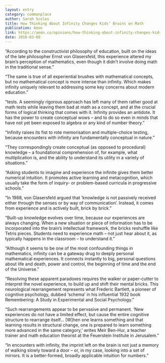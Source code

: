 ```yaml
---
layout: entry
category: commonplace
author: Sarah Scoles
title: How Thinking About Infinity Changes Kids’ Brains on Math
publication: Aeon
link: https://aeon.co/opinions/how-thinking-about-infinity-changes-kids-brains-on-math
date: 2016-03-09
---
```


“According to the constructivist philosophy of education, built on the ideas of the late philosopher Ernst von Glasersfeld, this experience altered my brain’s perception of mathematics, even though it didn’t involve doing math in the traditional sense.”

“The same is true of all experiential brushes with mathematical concepts, but no mathematical concept is more intense than infinity. Which makes infinity uniquely relevant to addressing some key concerns about modern education.”

“tests. A seemingly rigorous approach has left many of them rather good at math tests while leaving them bad at math as a concept, and at the crucial forms of logical thinking that comes with it. Infinity provides an antidote. It has the power to create conceptual wows – and to do so even in minds that have not yet been exposed to algebra or any kind of number theory.”

“Infinity raises its fist to rote memorisation and multiple-choice testing, because encounters with infinity are fundamentally conceptual in nature.”

“They correspondingly create conceptual (as opposed to procedural) knowledge – a foundational comprehension of, for example, what multiplication is, and the ability to understand its utility in a variety of situations.”

“Asking students to imagine and experience the infinite gives them better numerical intuition. It promotes active learning and metacognition, which usually take the form of inquiry- or problem-based curricula in progressive schools.”

“In 1988, von Glasersfeld argued that ‘knowledge is not passively received either through the senses or by way of communication’. Instead, it comes from experience and is actively built, brick by brick.”

“Built-up knowledge evolves over time, because our experiences are always changing. When a new situation or piece of information has to be incorporated into the brain’s intellectual framework, the bricks reshuffle like Tetris pieces. Students need to experience math – not just hear about it, as typically happens in the classroom – to understand it.”

“Although it seems to be one of the most confounding things in mathematics, infinity can be a gateway drug to deeply personal mathematical experiences. It connects instantly to big, personal questions about life and death, power and control, the beginning of time and the end of the Universe.”

“Resolving these apparent paradoxes requires the walker or paper-cutter to interpret the novel experience, to build up and shift their mental bricks. This neurological rearrangement represents what Frederic Bartlett, a pioneer of cognitive psychology, dubbed ‘schema’ in his influential 1932 book Remembering: A Study in Experimental and Social Psychology.”

“Such rearrangements appear to be pervasive and permanent. ‘New experiences do not have a limited effect, but cause the entire cognitive structure to rearrange itself… [W]hen one learns something and that learning results in structural change, one is prepared to learn something more advanced in the same category,’ writes Meir Ben-Hur, a teacher trainer and math education theorist at the Feuerstein Institute in Jerusalem.”

“In encounters with infinity, the imprint left on the brain is not just a memory of walking slowly toward a door – or, in my case, looking into a set of mirrors. It is a better-formed, broadly applicable intuition for numbers.”

